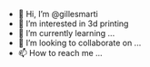 - 👋 Hi, I’m @gillesmarti   
- 👀 I’m interested in 3d printing  
- 🌱 I’m currently learning ...
- 💞️ I’m looking to collaborate on ...
- 📫 How to reach me ... 

<!---
gillesmarti/gillesmarti is a ✨ special ✨ repository because its `README.md` (this file) appears on your GitHub profile.
You can click the Preview link to take a look at your changes.
--->
